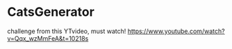 # CatsGenerator
challenge from this YTvideo, must watch! https://www.youtube.com/watch?v=Qqx_wzMmFeA&t=10218s
